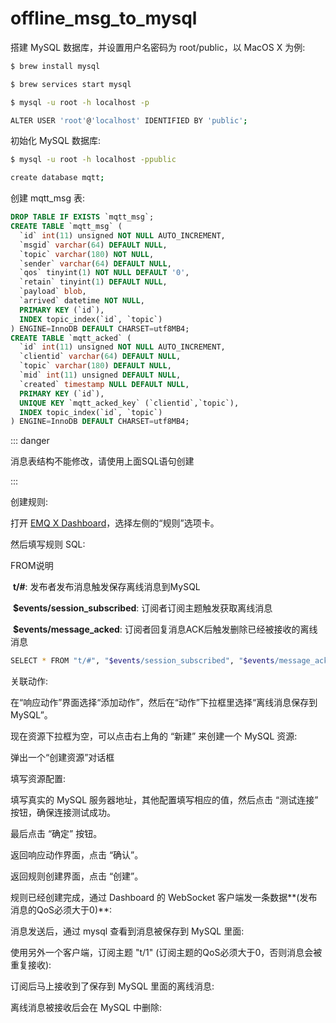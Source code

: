 # offline\_msg\_to\_mysql

搭建 MySQL 数据库，并设置用户名密码为 root/public，以 MacOS X 为例:

```bash
$ brew install mysql

$ brew services start mysql

$ mysql -u root -h localhost -p

ALTER USER 'root'@'localhost' IDENTIFIED BY 'public';
```

初始化 MySQL 数据库:

```bash
$ mysql -u root -h localhost -ppublic

create database mqtt;
```

创建 mqtt\_msg 表:

```sql
DROP TABLE IF EXISTS `mqtt_msg`;
CREATE TABLE `mqtt_msg` (
  `id` int(11) unsigned NOT NULL AUTO_INCREMENT,
  `msgid` varchar(64) DEFAULT NULL,
  `topic` varchar(180) NOT NULL,
  `sender` varchar(64) DEFAULT NULL,
  `qos` tinyint(1) NOT NULL DEFAULT '0',
  `retain` tinyint(1) DEFAULT NULL,
  `payload` blob,
  `arrived` datetime NOT NULL,
  PRIMARY KEY (`id`),
  INDEX topic_index(`id`, `topic`)
) ENGINE=InnoDB DEFAULT CHARSET=utf8MB4;
CREATE TABLE `mqtt_acked` (
  `id` int(11) unsigned NOT NULL AUTO_INCREMENT,
  `clientid` varchar(64) DEFAULT NULL,
  `topic` varchar(180) DEFAULT NULL,
  `mid` int(11) unsigned DEFAULT NULL,
  `created` timestamp NULL DEFAULT NULL,
  PRIMARY KEY (`id`),
  UNIQUE KEY `mqtt_acked_key` (`clientid`,`topic`),
  INDEX topic_index(`id`, `topic`)
) ENGINE=InnoDB DEFAULT CHARSET=utf8MB4;
```

::: danger

消息表结构不能修改，请使用上面SQL语句创建

:::

创建规则:

打开 [EMQ X Dashboard](http://127.0.0.1:18083/#/rules)，选择左侧的“规则”选项卡。

然后填写规则 SQL:

FROM说明

​ **t/\#**: 发布者发布消息触发保存离线消息到MySQL

​ **$events/session\_subscribed**: 订阅者订阅主题触发获取离线消息

​ **$events/message\_acked**: 订阅者回复消息ACK后触发删除已经被接收的离线消息

```bash
SELECT * FROM "t/#", "$events/session_subscribed", "$events/message_acked" WHERE topic =~ 't/#'
```

关联动作:

在“响应动作”界面选择“添加动作”，然后在“动作”下拉框里选择“离线消息保存到 MySQL”。

现在资源下拉框为空，可以点击右上角的 “新建” 来创建一个 MySQL 资源:

弹出一个“创建资源”对话框

填写资源配置:

填写真实的 MySQL 服务器地址，其他配置填写相应的值，然后点击 “测试连接” 按钮，确保连接测试成功。

最后点击 “确定” 按钮。

返回响应动作界面，点击 “确认”。

返回规则创建界面，点击 “创建”。

规则已经创建完成，通过 Dashboard 的 WebSocket 客户端发一条数据**\(发布消息的QoS必须大于0\)**:

消息发送后，通过 mysql 查看到消息被保存到 MySQL 里面:

使用另外一个客户端，订阅主题 "t/1" \(订阅主题的QoS必须大于0，否则消息会被重复接收\):

订阅后马上接收到了保存到 MySQL 里面的离线消息:

离线消息被接收后会在 MySQL 中删除:

